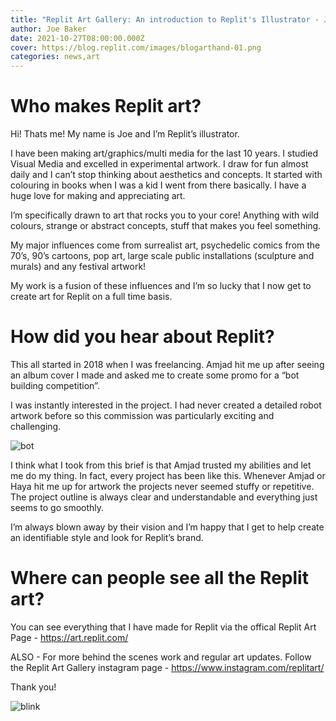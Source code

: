 ```yaml
---
title: "Replit Art Gallery: An introduction to Replit's Illustrator - Joe Baker"
author: Joe Baker
date: 2021-10-27T08:00:00.000Z
cover: https://blog.replit.com/images/blogarthand-01.png
categories: news,art
---
```

# Who makes Replit art?

Hi! Thats me! My name is Joe and I’m Replit’s illustrator.

I have been making art/graphics/multi media for the last 10 years. I studied Visual Media and excelled in experimental artwork. I draw for fun almost daily and I can’t stop thinking about aesthetics and concepts. It started with colouring in books when I was a kid I went from there basically. I have a huge love for making and appreciating art.

I’m specifically drawn to art that rocks you to your core! Anything with wild colours, strange or abstract concepts, stuff that makes you feel something.

My major influences come from surrealist art, psychedelic comics from the 70’s, 90’s cartoons, pop art, large scale public installations (sculpture and murals) and any festival artwork!

My work is a fusion of these influences and I’m so lucky that I now get to create art for Replit on a full time basis.

# How did you hear about Replit?

This all started in 2018 when I was freelancing. Amjad hit me up after seeing an album cover I made and asked me to create some promo for a “bot building competition”. 

I was instantly interested in the project. I had never created a detailed robot artwork before so this commission was particularly exciting and challenging.

![bot](https://blog.replit.com/images/bot.jpg)

I think what I took from this brief is that Amjad trusted my abilities and let me do my thing. In fact, every project has been like this. Whenever Amjad or Haya hit me up for artwork the projects never seemed stuffy or repetitive. The project outline is always clear and understandable and everything just seems to go smoothly. 

I’m always blown away by their vision and I’m happy that I get to help create an identifiable style and look for Replit’s brand.

# Where can people see all the Replit art?

You can see everything that I have made for Replit via the offical Replit Art Page -
https://art.replit.com/

ALSO - For more behind the scenes work and regular art updates.
Follow the Replit Art Gallery instagram page -
https://www.instagram.com/replitart/


Thank you!

![blink](https://blog.replit.com/images/blink_gif.gif)



